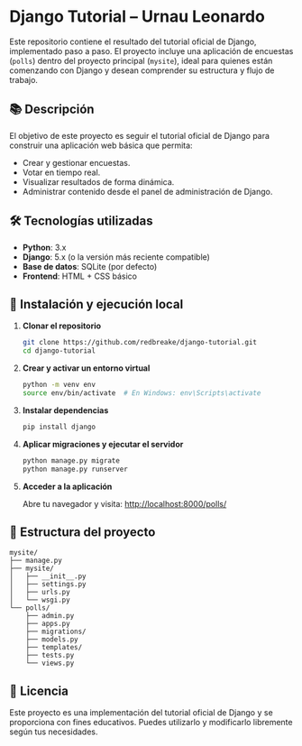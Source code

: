 # Django Tutorial – Urnau Leonardo

Este repositorio contiene el resultado del tutorial oficial de Django, implementado paso a paso. El proyecto incluye una aplicación de encuestas (`polls`) dentro del proyecto principal (`mysite`), ideal para quienes están comenzando con Django y desean comprender su estructura y flujo de trabajo.

## 📚 Descripción

El objetivo de este proyecto es seguir el tutorial oficial de Django para construir una aplicación web básica que permita:

- Crear y gestionar encuestas.
- Votar en tiempo real.
- Visualizar resultados de forma dinámica.
- Administrar contenido desde el panel de administración de Django.

## 🛠️ Tecnologías utilizadas

- **Python**: 3.x
- **Django**: 5.x (o la versión más reciente compatible)
- **Base de datos**: SQLite (por defecto)
- **Frontend**: HTML + CSS básico

## 🚀 Instalación y ejecución local

1. **Clonar el repositorio**

   ```bash
   git clone https://github.com/redbreake/django-tutorial.git
   cd django-tutorial
   ```

2. **Crear y activar un entorno virtual**

   ```bash
   python -m venv env
   source env/bin/activate  # En Windows: env\Scripts\activate
   ```

3. **Instalar dependencias**

   ```bash
   pip install django
   ```

4. **Aplicar migraciones y ejecutar el servidor**

   ```bash
   python manage.py migrate
   python manage.py runserver
   ```

5. **Acceder a la aplicación**

   Abre tu navegador y visita: [http://localhost:8000/polls/](http://localhost:8000/polls/)

## 🧪 Estructura del proyecto

```
mysite/
├── manage.py
├── mysite/
│   ├── __init__.py
│   ├── settings.py
│   ├── urls.py
│   └── wsgi.py
└── polls/
    ├── admin.py
    ├── apps.py
    ├── migrations/
    ├── models.py
    ├── templates/
    ├── tests.py
    └── views.py
```

## 📄 Licencia

Este proyecto es una implementación del tutorial oficial de Django y se proporciona con fines educativos. Puedes utilizarlo y modificarlo libremente según tus necesidades.
